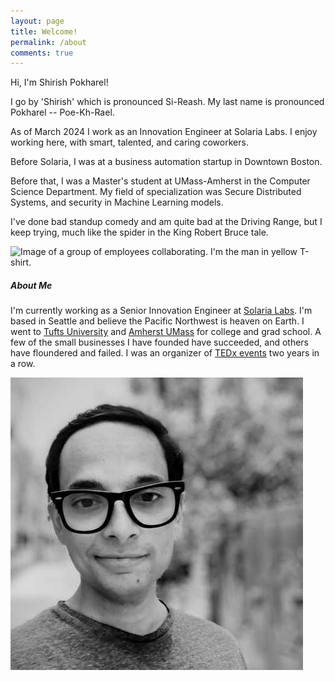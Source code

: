 ```yaml
---
layout: page
title: Welcome!
permalink: /about
comments: true
---
```


<div class="row justify-content-between">
<div class="col-md-8 pr-5">



<p>Hi, I'm Shirish Pokharel!
</p>
<p>
I go by 'Shirish' which is pronounced Si-Reash. My last name is pronounced Pokharel -- Poe-Kh-Rael.
</p>
<p>
As of March 2024 I work as an Innovation Engineer at Solaria Labs. I enjoy working here, with smart, talented, and caring coworkers.
</p><p>
Before Solaria, I was at a business automation startup in Downtown Boston.
<p></p>
Before that, I was a Master's student at UMass-Amherst in the Computer Science Department. My field of specialization was Secure Distributed Systems, and security in Machine Learning models.
</p>
<p>
I've done bad standup comedy and am quite bad at the Driving Range, but I keep trying, much like the spider in the King Robert Bruce tale.
</p>
<p class="mb-5"><img class="shadow-lg" alt="Image of a group of employees collaborating. I'm the man in yellow T-shirt." src="https://www.solarialabs.com/assets/images/bg-joinTeam.jpg"></p>

</div>

<div class="col-md-4">

<div class="sticky-top sticky-top-80">
<h5>About Me</h5>

<p> I'm currently working as a Senior Innovation Engineer at  <a target="_blank" href="https://www.solarialabs.com">Solaria Labs</a>. I'm based in Seattle and believe the Pacific Northwest is heaven on Earth. I went to <a target="_blank" href="https://www.tufts.edu">Tufts University</a> and <a target="_blank" href="https://www.cics.umass.edu">Amherst UMass</a> for college and grad school. A few of the small businesses I have founded have succeeded, and others have floundered and failed. I was an organizer of <a target="_blank" href="https://www.ted.com/tedx/events/6545">TEDx events</a> two years in a row.</p>
<div class="container">
<div class="row justify-content-md-center">
<div class="col">
</div>
<div class="w-90 p-3">
<p class="mb-5"><img class="shadow-lg" alt="Image of the man described above." src="assets/images/lq1.jpg" ></p>
</div>
<div class="col">
</div>
</div>
</div>
</div>
</div>
</div>
